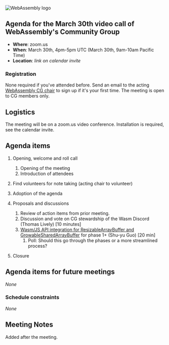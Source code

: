 ![WebAssembly logo](/images/WebAssembly.png)

## Agenda for the March 30th video call of WebAssembly's Community Group

- **Where**: zoom.us
- **When**: March 30th, 4pm-5pm UTC (March 30th, 9am-10am Pacific Time)
- **Location**: *link on calendar invite*

### Registration

None required if you've attended before. Send an email to the acting [WebAssembly CG chair](mailto:webassembly-cg-chair@chromium.org)
to sign up if it's your first time. The meeting is open to CG members only.

## Logistics

The meeting will be on a zoom.us video conference.
Installation is required, see the calendar invite.

## Agenda items

1. Opening, welcome and roll call
    1. Opening of the meeting
    1. Introduction of attendees
1. Find volunteers for note taking (acting chair to volunteer)
1. Adoption of the agenda
1. Proposals and discussions
    1. Review of action items from prior meeting.
    1. Discussion and vote on CG stewardship of the Wasm Discord (Thomas Lively) [10 minutes]
    1. [Wasm/JS API integration for ResizableArrayBuffer and GrowableSharedArrayBuffer](https://github.com/WebAssembly/spec/issues/1292) for phase 1+ (Shu-yu Guo) [20 min]
        1. Poll: Should this go through the phases or a more streamlined process?
    
1. Closure

## Agenda items for future meetings

*None*

### Schedule constraints

*None*

## Meeting Notes

Added after the meeting.
